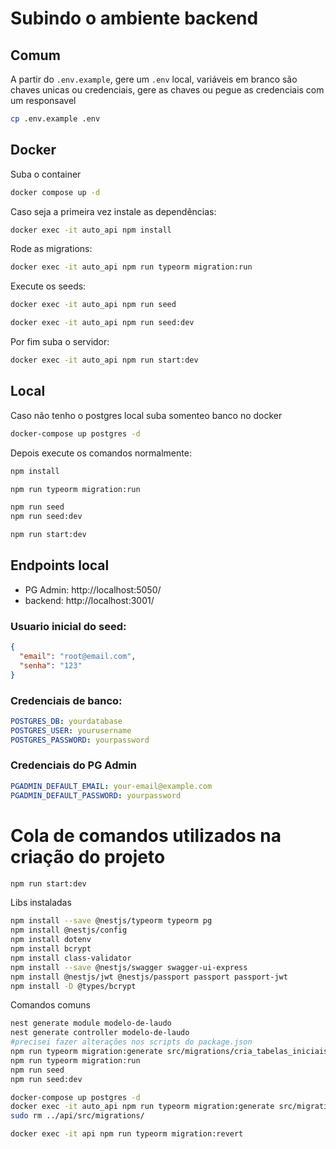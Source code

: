 # Subindo o ambiente backend
## Comum
A partir do `.env.example`, gere um `.env` local, variáveis em branco são chaves unicas ou credenciais, gere as chaves ou pegue as credenciais com um responsavel
```bash
cp .env.example .env
```

## Docker
Suba o container
```bash
docker compose up -d
```
Caso seja a primeira vez instale as dependências:
```bash
docker exec -it auto_api npm install 
```
Rode as migrations:
```bash
docker exec -it auto_api npm run typeorm migration:run
```
Execute os seeds:
```bash
docker exec -it auto_api npm run seed

docker exec -it auto_api npm run seed:dev 
```
Por fim suba o servidor:
```bash
docker exec -it auto_api npm run start:dev
```
## Local
Caso não tenho o postgres local suba somenteo banco no docker
```bash 
docker-compose up postgres -d 
```
Depois execute os comandos normalmente:
```bash
npm install

npm run typeorm migration:run

npm run seed
npm run seed:dev
```
```bash
npm run start:dev
```

## Endpoints local
* PG Admin: http://localhost:5050/
* backend: http://localhost:3001/
### Usuario  inicial do seed:

```json
{
  "email": "root@email.com",
  "senha": "123"
}
```

### Credenciais de banco:
```yaml
POSTGRES_DB: yourdatabase
POSTGRES_USER: yourusername
POSTGRES_PASSWORD: yourpassword
```
### Credenciais do PG Admin
```yaml
PGADMIN_DEFAULT_EMAIL: your-email@example.com
PGADMIN_DEFAULT_PASSWORD: yourpassword
```
# Cola de comandos utilizados na criação do projeto

```bash
npm run start:dev
```

Libs instaladas

```bash
npm install --save @nestjs/typeorm typeorm pg
npm install @nestjs/config
npm install dotenv
npm install bcrypt
npm install class-validator
npm install --save @nestjs/swagger swagger-ui-express
npm install @nestjs/jwt @nestjs/passport passport passport-jwt
npm install -D @types/bcrypt
```
Comandos comuns
```bash
nest generate module modelo-de-laudo
nest generate controller modelo-de-laudo
#precisei fazer alterações nos scripts do package.json
npm run typeorm migration:generate src/migrations/cria_tabelas_iniciais
npm run typeorm migration:run
npm run seed
npm run seed:dev
```
```bash
docker-compose up postgres -d
docker exec -it auto_api npm run typeorm migration:generate src/migrations/cria_tabelas_iniciais
sudo rm ../api/src/migrations/
```

```bash
docker exec -it api npm run typeorm migration:revert
```
